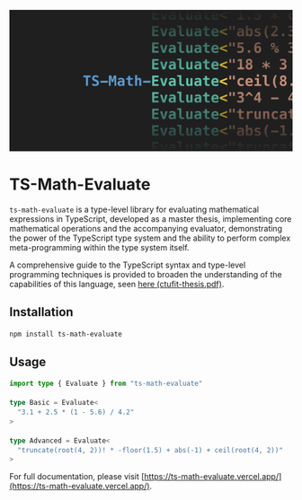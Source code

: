 ![TS-Math-Evaluate](https://raw.githubusercontent.com/dqbd/ts-math-evaluate/main/assets/cover.svg)

# TS-Math-Evaluate

`ts-math-evaluate` is a type-level library for evaluating mathematical expressions in TypeScript, developed as a master thesis, implementing core mathematical operations and the accompanying evaluator, demonstrating the power of the TypeScript type system and the ability to perform complex meta-programming within the type system itself. 

A comprehensive guide to the TypeScript syntax and type-level programming techniques is provided to broaden the understanding of the capabilities of this language, seen [here (ctufit-thesis.pdf)](https://github.com/dqbd/ts-math-evaluate/blob/c7e71ed156ba0349e658ae805684cf46ecdc744d/thesis/ctufit-thesis.pdf). 

## Installation

```bash
npm install ts-math-evaluate
```

## Usage

```typescript
import type { Evaluate } from "ts-math-evaluate"

type Basic = Evaluate<
  "3.1 + 2.5 * (1 - 5.6) / 4.2"
>

type Advanced = Evaluate<
  "truncate(root(4, 2))! * -floor(1.5) + abs(-1) + ceil(root(4, 2))"
>
```

For full documentation, please visit [https://ts-math-evaluate.vercel.app/](https://ts-math-evaluate.vercel.app/).
